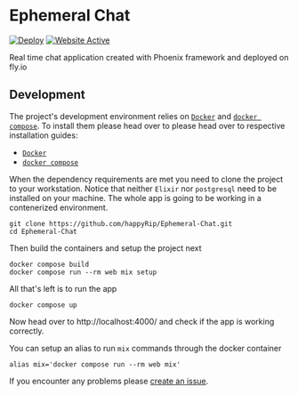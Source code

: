 # Ephemeral Chat

[![Deploy](https://github.com/happyRip/Ephemeral-Chat/actions/workflows/deploy.yml/badge.svg?branch=main)](https://github.com/happyRip/Ephemeral-Chat/actions/workflows/deploy.yml)
[![Website Active](https://github.com/happyRip/Ephemeral-Chat/actions/workflows/status.yml/badge.svg)](https://github.com/happyRip/Ephemeral-Chat/actions/workflows/status.yml)

Real time chat application created with Phoenix framework and deployed on fly.io

## Development

The project's development environment relies on [`Docker`](https://www.docker.com/) and [`docker compose`](https://github.com/docker/compose). To install them please head over to please head over to respective installation guides:
* [`Docker`](https://docs.docker.com/engine/install/)
* [`docker compose`](https://github.com/docker/compose#where-to-get-docker-compose)

When the dependency requirements are met you need to clone the project to your workstation. Notice that neither `Elixir` nor `postgresql` need to be installed on your machine. The whole app is going to be working in a contenerized environment.

```
git clone https://github.com/happyRip/Ephemeral-Chat.git
cd Ephemeral-Chat
```

Then build the containers and setup the project next

```
docker compose build
docker compose run --rm web mix setup
```

All that's left is to run the app

```
docker compose up
```

Now head over to http://localhost:4000/ and check if the app is working correctly.

You can setup an alias to run `mix` commands through the docker container

```
alias mix='docker compose run --rm web mix'
```

If you encounter any problems please [create an issue](https://github.com/happyRip/Ephemeral-Chat/issues/new/choose).

